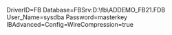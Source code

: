 DriverID=FB
Database=FBSrv:D:\fb\ADDEMO_FB21.FDB
User_Name=sysdba
Password=masterkey
IBAdvanced=Config=WireCompression=true


